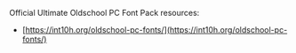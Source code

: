 Official Ultimate Oldschool PC Font Pack resources:

- [https://int10h.org/oldschool-pc-fonts/](https://int10h.org/oldschool-pc-fonts/)
